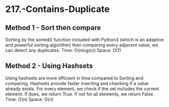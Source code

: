 # 217.-Contains-Duplicate

## Method 1 - Sort then compare
Sorting by the sorted() function included with Python3 (which is an adaptive and powerful sorting algorithm) then comparing every adjacent value, we can detect any duplicates. 
Time: O(nlog(n))
Space: O(1)

## Method 2 - Using Hashsets
Using hashsets are more efficient in time compared to Sorting and comparing. Hashsets provide faster inserting and checking if a value already exists. For every element, we check if the set includes the current element. If does, we return True. If not for all elements, we return False.
Time: O(n)
Space: O(n)